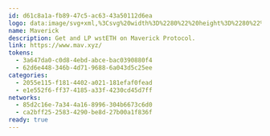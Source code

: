 ```yaml
---
id: d61c8a1a-fb89-47c5-ac63-43a50112d6ea
logo: data:image/svg+xml,%3Csvg%20width%3D%2280%22%20height%3D%2280%22%20viewBox%3D%220%200%2080%2080%22%20fill%3D%22none%22%20xmlns%3D%22http%3A%2F%2Fwww.w3.org%2F2000%2Fsvg%22%3E%0A%3Cg%20clip-path%3D%22url(%23clip0_3009_8635)%22%3E%0A%3Cg%20filter%3D%22url(%23filter0_f_3009_8635)%22%3E%0A%3Cpath%20d%3D%22M35.8389%2016C22.5845%2015.9983%2011.8389%2026.7438%2011.8372%2039.9983C11.8355%2053.2527%2022.581%2063.9983%2035.8355%2064C49.0899%2064.0017%2059.8355%2053.2562%2059.8372%2040.0017V39.9983C59.8355%2026.7455%2049.0917%2016.0017%2035.8389%2016Z%22%20fill%3D%22%236400FF%22%20fill-opacity%3D%220.4%22%2F%3E%0A%3C%2Fg%3E%0A%3Cpath%20d%3D%22M40.0015%2019C28.4039%2018.9985%2019.0015%2028.4008%2019%2039.9985C18.9985%2051.5961%2028.4008%2060.9985%2039.9985%2061C51.5961%2061.0015%2060.9985%2051.5992%2061%2040.0015V39.9985C60.9985%2028.4023%2051.5977%2019.0015%2040.0015%2019Z%22%20fill%3D%22%236400FF%22%2F%3E%0A%3Cpath%20d%3D%22M39.8975%2043.2688V38.5631L27.0274%2045.1656H50.9192V31.9607L39.8975%2043.2688Z%22%20fill%3D%22white%22%2F%3E%0A%3C%2Fg%3E%0A%3Cdefs%3E%0A%3Cfilter%20id%3D%22filter0_f_3009_8635%22%20x%3D%22-2.16278%22%20y%3D%222%22%20width%3D%2276%22%20height%3D%2276%22%20filterUnits%3D%22userSpaceOnUse%22%20color-interpolation-filters%3D%22sRGB%22%3E%0A%3CfeFlood%20flood-opacity%3D%220%22%20result%3D%22BackgroundImageFix%22%2F%3E%0A%3CfeBlend%20mode%3D%22normal%22%20in%3D%22SourceGraphic%22%20in2%3D%22BackgroundImageFix%22%20result%3D%22shape%22%2F%3E%0A%3CfeGaussianBlur%20stdDeviation%3D%227%22%20result%3D%22effect1_foregroundBlur_3009_8635%22%2F%3E%0A%3C%2Ffilter%3E%0A%3CclipPath%20id%3D%22clip0_3009_8635%22%3E%0A%3Crect%20width%3D%2280%22%20height%3D%2280%22%20fill%3D%22white%22%2F%3E%0A%3C%2FclipPath%3E%0A%3C%2Fdefs%3E%0A%3C%2Fsvg%3E%0A
name: Maverick
description: Get and LP wstETH on Maverick Protocol.
link: https://www.mav.xyz/
tokens:
  - 3a647da0-c0d8-4ebd-abce-bac0390880f4
  - 62d6e448-346b-4d71-9688-6a043d5c25ee
categories:
  - 2055e115-f181-4402-a021-181efaf0fead
  - e1e552f6-ff37-4185-a33f-4230cd45d7ff
networks:
  - 85d2c16e-7a34-4a16-8996-304b6673c6d0
  - ca2bff25-2583-4290-be8d-27b00a1f836f
ready: true
---
```

